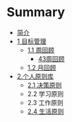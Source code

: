 # Summary

* [简介](README.md)
* [1 目标管理](mu-biao-guan-li.md)
  * [1.1 周回顾](mu-biao-guan-li/zhou-hui-gu.md)
    * [43周回顾](43周回顾.md)
  * [1.2 月回顾](mu-biao-guan-li/yue-hui-gu.md)
* [2.个人原则库](ge-ren-yuan-ze-ku.md)
  * [2.1 决策原则](ge-ren-yuan-ze-ku/jue-ce-yuan-ze.md)
  * 2.2 学习原则
  * 2.3 工作原则
  * [2.4 生活原则](ge-ren-yuan-ze-ku/sheng-huo-yuan-ze.md)


